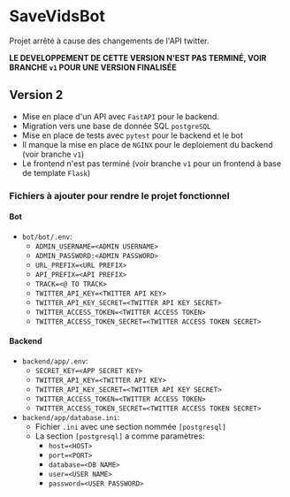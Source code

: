 # SaveVidsBot

Projet arrêté à cause des changements de l'API twitter.

**LE DEVELOPPEMENT DE CETTE VERSION N'EST PAS TERMINÉ, VOIR BRANCHE `v1` POUR UNE VERSION FINALISÉE** 

## Version 2
- Mise en place d'un API avec `FastAPI` pour le backend.
- Migration vers une base de donnée SQL `postgreSQL` 
- Mise en place de tests avec `pytest` pour le backend et le bot
- Il manque la mise en place de `NGINX` pour le deploiement du backend (voir branche `v1`)
- Le frontend n'est pas terminé (voir branche `v1` pour un frontend à base de template `Flask`)

### Fichiers à ajouter pour rendre le projet fonctionnel

#### Bot
- `bot/bot/.env`:
    - `ADMIN_USERNAME=<ADMIN USERNAME>`
    - `ADMIN_PASSWORD:<ADMIN PASSWORD>`
    - `URL_PREFIX=<URL PREFIX>` 
    - `API_PREFIX=<API PREFIX>`
    - `TRACK=<@ TO TRACK>`
    - `TWITTER_API_KEY=<TWITTER API KEY>`    
    - `TWITTER_API_KEY_SECRET=<TWITTER API KEY SECRET>`
    - `TWITTER_ACCESS_TOKEN=<TWITTER ACCESS TOKEN>`
    - `TWITTER_ACCESS_TOKEN_SECRET=<TWITTER ACCESS TOKEN SECRET>`

#### Backend
- `backend/app/.env`:
    - `SECRET_KEY=<APP SECRET KEY>`
    - `TWITTER_API_KEY=<TWITTER API KEY>`    
    - `TWITTER_API_KEY_SECRET=<TWITTER API KEY SECRET>`
    - `TWITTER_ACCESS_TOKEN=<TWITTER ACCESS TOKEN>`
    - `TWITTER_ACCESS_TOKEN_SECRET=<TWITTER ACCESS TOKEN SECRET>`
- `backend/app/database.ini`:
    - Fichier `.ini` avec une section nommée `[postgresql]`
    - La section `[postgresql]` a comme paramètres:
        - `host=<HOST>`
        - `port=<PORT>`
        - `database=<DB NAME>`
        - `user=<USER NAME>`
        - `password=<USER PASSWORD>`